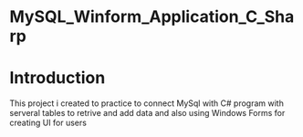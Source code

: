 # MySQL_Winform_Application_C_Sharp

# Introduction

This project i created to practice to connect MySql with C# program with serveral tables to retrive and add data and also using Windows Forms for creating UI for users
 
